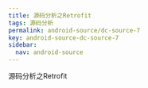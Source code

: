 ```yaml
---
title: 源码分析之Retrofit
tags: 源码分析
permalink: android-source/dc-source-7
key: android-source-dc-source-7
sidebar:
  nav: android-source
---
```


源码分析之Retrofit

<!--more-->















